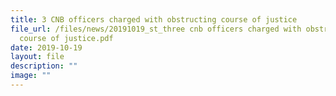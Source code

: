 ```yaml
---
title: 3 CNB officers charged with obstructing course of justice
file_url: /files/news/20191019_st_three cnb officers charged with obstructing
  course of justice.pdf
date: 2019-10-19
layout: file
description: ""
image: ""
---
```

